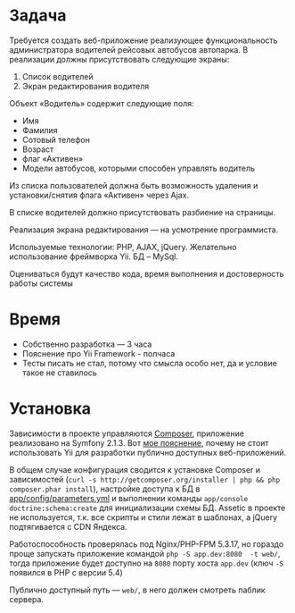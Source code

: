 Задача
======

Требуется создать веб-приложение реализующее функциональность администратора водителей рейсовых автобусов автопарка. В реализации должны присутствовать следующие экраны:

1. Список водителей
2. Экран редактирования водителя

Объект «Водитель» содержит следующие поля:

* Имя
* Фамилия
* Сотовый телефон
* Возраст
* флаг «Активен»
* Модели автобусов, которыми способен управлять водитель

Из списка пользователей должна быть возможность удаления и установки/снятия флага «Активен» через Ajax.

В списке водителей должно присутствовать разбиение на страницы.

Реализация экрана редактирования — на усмотрение программиста.

Используемые технологии: PHP, AJAX, jQuery. Желательно использование фреймворка Yii. БД – MySql.

Оцениваться будут качество кода, время выполнения и достоверность работы системы

Время
=====
* Собственно разработка — 3 часа
* Пояснение про Yii Framework - полчаса
* Тесты писать не стал, потому что смысла особо нет, да и условие такое не ставилось

Установка
=========

Зависимости в проекте управляются [Composer](http://getcomposer.org), приложение реализовано на Symfony 2.1.3. Вот [мое пояснение](http://wrttn.in/6c8522), почему не стоит использовать Yii для разработки публично доступных веб-приложений.

В общем случае конфигурация сводится к установке Composer и зависимостей (``curl -s http://getcomposer.org/installer | php && php composer.phar install``), настройке доступа к БД в [app/config/parameters.yml](https://github.com/kix/wtpro-test/blob/master/app/config/parameters.yml) и выполнении команды ``app/console doctrine:schema:create`` для инициализации схемы БД. Assetic в проекте не используется, т.к. все скрипты и стили лежат в шаблонах, а jQuery подтягивается с CDN Яндекса.

Работоспособность проверялась под Nginx/PHP-FPM 5.3.17, но гораздо проще запускать приложение командой ``php -S app.dev:8080  -t web/``, тогда приложение будет доступно на ``8080`` порту хоста ``app.dev`` (ключ ``-S`` появился в PHP с версии 5.4)

Публично доступный путь — ``web/``, в него должен смотреть паблик сервера.